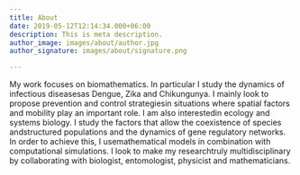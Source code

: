 ```yaml
---
title: About
date: 2019-05-12T12:14:34.000+06:00
description: This is meta description.
author_image: images/about/author.jpg
author_signature: images/about/signature.png

---
```

My work focuses on biomathematics. In particular I study the dynamics of infectious diseasesas Dengue, Zika and Chikungunya. I mainly look to propose prevention and control strategiesin situations where spatial factors and mobility play an important role. I am also interestedin ecology and systems biology. I study the factors that allow the coexistence of species andstructured populations and the dynamics of gene regulatory networks. In order to achieve this, I usemathematical models in combination with computational simulations. I look to make my researchtruly multidisciplinary by collaborating with biologist, entomologist, physicist and mathematicians.